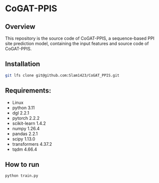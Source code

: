 # CoGAT-PPIS
## Overview
This repository is the source code of CoGAT-PPIS, a sequence-based PPI site prediction model, containing the input features and source code of CoGAT-PPIS.

## Installation
```bash
git lfs clone git@github.com:Slam1423/CoGAT_PPIS.git
```

## Requirements:
- Linux
- python 3.11
- dgl 2.2.1
- pytorch 2.2.2
- scikit-learn 1.4.2
- numpy 1.26.4
- pandas 2.2.1
- scipy 1.13.0
- transformers 4.37.2
- tqdm 4.66.4

## How to run

```bash
python train.py
```
